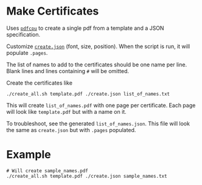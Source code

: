 # Make Certificates

Uses [`pdfcpu`](https://www.pdfcpu.io) to create a single pdf from a template and a JSON specification.

Customize [`create.json`](./create.json) (font, size, position). When the script is run, it will populate `.pages`.

The list of names to add to the certificates should be one name per line. Blank lines and lines containing `#` will be omitted.

Create the certificates like

```shell
./create_all.sh template.pdf ./create.json list_of_names.txt
```

This will create `list_of_names.pdf` with one page per certificate. Each page will look like `template.pdf` but with a name on it.

To troubleshoot, see the generated `list_of_names.json`. This file will look the same as `create.json` but with `.pages` populated.

# Example

```shell
# Will create sample_names.pdf
./create_all.sh template.pdf ./create.json sample_names.txt
```